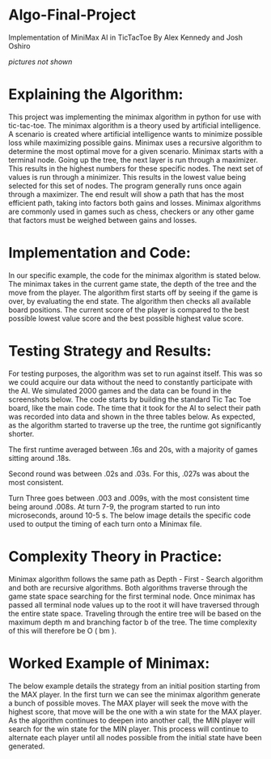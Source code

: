 # Algo-Final-Project
Implementation of MiniMax AI in TicTacToe
By Alex Kennedy and Josh Oshiro

*pictures not shown*

# Explaining the Algorithm:
This project was implementing the minimax algorithm in python for use with tic-tac-toe. The minimax algorithm is a theory used by artificial intelligence. A scenario is created where artificial intelligence wants to minimize possible loss while maximizing possible gains. Minimax uses a recursive algorithm to determine the most optimal move for a given scenario. Minimax starts with a terminal node. Going up the tree, the next layer is run through a maximizer. This results in the highest numbers for these specific nodes. The next set of values is run through a minimizer. This results in the lowest value being selected for this set of nodes. The program generally runs once again through a maximizer. The end result will show a path that has the most efficient path, taking into factors both gains and losses. Minimax algorithms are commonly used in games such as chess, checkers or any other game that factors must be weighed between gains and losses.

# Implementation and Code:
In our specific example, the code for the minimax algorithm is stated below. The minimax takes in the current game state, the depth of the tree and the move from the player. The algorithm first starts off by seeing if the game is over, by evaluating the end state. The algorithm then checks all available board positions. The current score of the player is compared to the best possible lowest value score and the best possible highest value score.  

# Testing Strategy and Results:
For testing purposes, the algorithm was set to run against itself. This was so we could acquire our data without the need to constantly participate with the AI. We simulated 2000 games and the data can be found in the screenshots below.  The code starts by building the standard Tic Tac Toe board, like the main code. The time that it took for the AI to select their path was recorded into data and shown in the three tables below. As expected, as the algorithm started to traverse up the tree, the runtime got significantly shorter. 

The first runtime averaged between .16s and 20s, with a majority of games sitting around .18s. 

Second round was between .02s and .03s. For this, .027s was about the most consistent.

Turn Three goes between .003 and .009s, with the most consistent time being around .008s. At turn 7-9, the program started to run into microseconds, around 10-5 s. 
The below image details the specific code used to output the timing of each turn onto a Minimax file. 

# Complexity Theory in Practice:
Minimax algorithm follows the same path as Depth - First - Search algorithm and both are recursive algorithms. Both algorithms traverse through the game state space searching for the first terminal node. Once minimax has passed all terminal node values up to the root it will have traversed through the entire state space. Traveling through the entire tree will be based on the maximum depth m and branching factor b of the tree. The time complexity of this will therefore be O ( bm ). 


# Worked Example of Minimax: 
The below example details the strategy from an initial position starting from the MAX player. In the first turn we can see the minimax algorithm generate a bunch of possible moves. The MAX player will seek the move with the highest score, that move will be the one with a win state for the MAX player. As the algorithm continues to deepen into another call, the MIN player will search for the win state for the MIN player. This process will continue to alternate each player  until all nodes possible from the initial state have been generated. 
